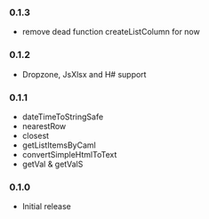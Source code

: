 ### 0.1.3
* remove dead function createListColumn for now

### 0.1.2
* Dropzone, JsXlsx and H# support

### 0.1.1
* dateTimeToStringSafe
* nearestRow
* closest
* getListItemsByCaml
* convertSimpleHtmlToText
* getVal & getValS

### 0.1.0

* Initial release

